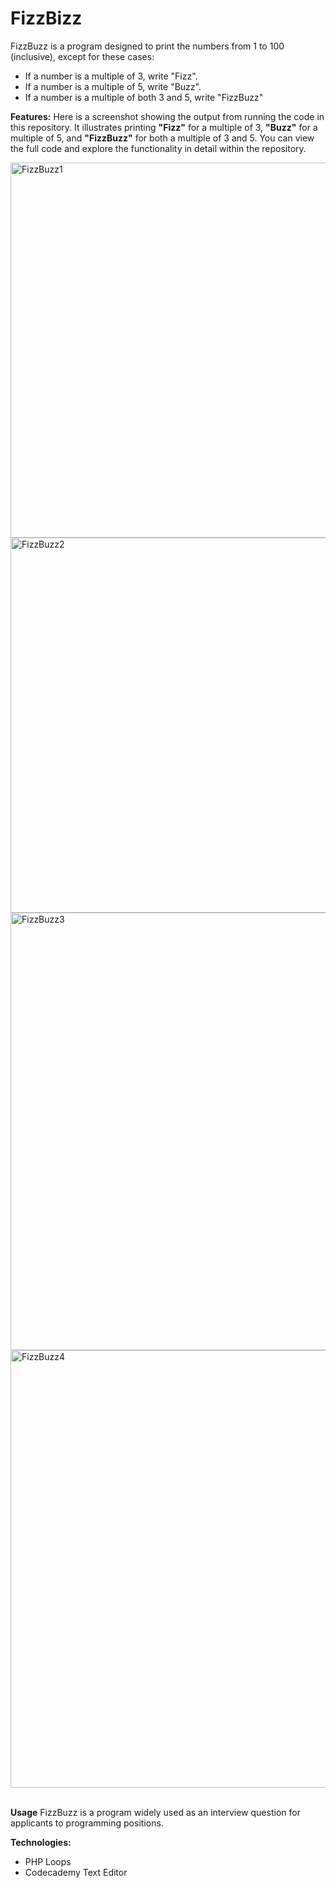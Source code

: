 # FizzBizz
FizzBuzz is a program designed to print the numbers from 1 to 100 (inclusive), except for these cases:
- If a number is a multiple of 3, write "Fizz".
- If a number is a multiple of 5, write "Buzz".
- If a number is a multiple of both 3 and 5, write "FizzBuzz"

**Features:** Here is a screenshot showing the output from running the code in this repository. It illustrates printing **"Fizz"** for a multiple of 3, **"Buzz"** for a multiple of 5, and **"FizzBuzz"** for both a multiple of 3 and 5. You can view the full code and explore the functionality in detail within the repository.

<img width="600" alt="FizzBuzz1" src="https://github.com/user-attachments/assets/686b2cd1-44c5-4aa2-938e-dc14be8d55e0">
<img width="600" alt="FizzBuzz2" src="https://github.com/user-attachments/assets/08525908-a2c0-40c9-8050-53b9dc3052b6">
<img width="700" alt="FizzBuzz3" src="https://github.com/user-attachments/assets/072e5ce4-ed33-43c3-a629-f229bc33e361">
<img width="700" alt="FizzBuzz4" src="https://github.com/user-attachments/assets/445ac57b-c251-4cba-be03-64babb8d5dcd">  

<br>
<br>

**Usage** FizzBuzz is a program widely used as an interview question for applicants to programming positions. 

**Technologies:** 
+ PHP Loops
+ Codecademy Text Editor
